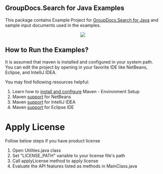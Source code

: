 ## GroupDocs.Search for Java Examples 

This package contains Example Project for [GroupDocs.Search for Java](https://products.groupdocs.com/search/java) and sample input documents used in the examples.

<p align="center">
  <a title="Download complete GroupDocs.Search for Java Example source code" href="https://codeload.github.com/groupdocs-search/GroupDocs.Search-for-Java/zip/master">
	<img src="https://raw.github.com/AsposeExamples/java-examples-dashboard/master/images/downloadZip-Button-Large.png" />
  
</a>
</p>

## How to Run the Examples?

It is assumed that maven is installed and configured in your system path. You can edit the project by opening in your favorite IDE like NetBeans, Eclipse, and IntelliJ IDEA.

You may find following resources helpful:

1. Learn how to <a href="http://www.tutorialspoint.com/maven/maven_environment_setup.htm">install and configure</a> Maven - Environment Setup
2. Maven <a href="http://www.tutorialspoint.com/maven/maven_netbeans.htm">support</a> for NetBeans
3. Maven <a href="http://www.tutorialspoint.com/maven/maven_intellij_idea.htm">support</a> for IntelliJ IDEA
4. Maven <a href="http://www.tutorialspoint.com/maven/maven_eclispe_ide.htm">support</a> for Eclipse IDE

# Apply License

Follow below steps if you have product license

1. Open Utilities.java class
2. Set "LICENSE_PATH" variable to your license file's path
3. Call applyLicense method to apply license
4. Evaluate the API features listed as methods in MainClass.java
